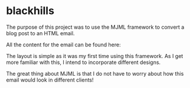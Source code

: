 # blackhills

The purpose of this project was to use the MJML framework to convert a blog post to an HTML email.

All the content for the email can be found here:

The layout is simple as it was my first time using this framework. As I get more familiar with this, I intend to incorporate different designs.

The great thing about MJML is that I do not have to worry about how this email would look in different clients!

